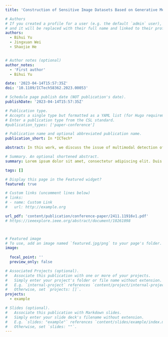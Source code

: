 ```yaml
---
title: 'Construction of Sensitive Image Datasets Based on Generative Methods'

# Authors
# If you created a profile for a user (e.g. the default `admin` user), write the username (folder name) here
# and it will be replaced with their full name and linked to their profile.
authors:
  - Bihui Yu
  - Jingxuan Wei
  - Shaojie He


# Author notes (optional)
author_notes:
  - 'First author'
  - Bihui Yu

date: '2023-04-14T15:57:35Z'
doi: '10.1109/ICTech58362.2023.00053'

# Schedule page publish date (NOT publication's date).
publishDate: '2023-04-14T15:57:35Z'

# Publication type.
# Accepts a single type but formatted as a YAML list (for Hugo requirements).
# Enter a publication type from the CSL standard.
#publication_types: ['paper-conference']

# Publication name and optional abbreviated publication name.
publication_short: In *ICTech*

abstract: In this work, we discuss the issue of multimodal detection of long and short video violations on Internet environment. We collect and annotate a dataset consisting of 6000 videos from different platforms, and offer a joint model of video frame sequences and text sequences to analyze video and text information for violation detection. We also do a comparison with the unimodal model. As far as we know, this is the first multimodal dataset proposed for the detection of violations involving “pornography and violence”. And the model adapts to the conversion of video unimodal data to multimodal data. Experiments found that although text unimodal recognition results are limited, the complementarity of the modalities in the multimodal case gives a large improvement in the results. We discuss the reasons for the results and open the codes and dataset in this domain for further study. The address is https://github.com/weijingxuan/multivideo.

# Summary. An optional shortened abstract.
summary: Lorem ipsum dolor sit amet, consectetur adipiscing elit. Duis posuere tellus ac convallis placerat. Proin tincidunt magna sed ex sollicitudin condimentum.

tags: []

# Display this page in the Featured widget?
featured: true

# Custom links (uncomment lines below)
# links:
# - name: Custom Link
#   url: http://example.org

url_pdf: 'content/publication/conference-paper/2411.11916v1.pdf'
# https://ieeexplore.ieee.org/abstract/document/10261098



# Featured image
# To use, add an image named `featured.jpg/png` to your page's folder.
image:
  
  focal_point: ''
  preview_only: false

# Associated Projects (optional).
#   Associate this publication with one or more of your projects.
#   Simply enter your project's folder or file name without extension.
#   E.g. `internal-project` references `content/project/internal-project/index.md`.
#   Otherwise, set `projects: []`.
projects:
  - example

# Slides (optional).
#   Associate this publication with Markdown slides.
#   Simply enter your slide deck's filename without extension.
#   E.g. `slides: "example"` references `content/slides/example/index.md`.
#   Otherwise, set `slides: ""`.
---
```




